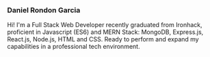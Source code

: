 ### Daniel Rondon Garcia

<!--
**Dani-RG/Dani-RG** is a ✨ _special_ ✨ repository because its `README.md` (this file) appears on your GitHub profile.

Here are some ideas to get you started:

- 🔭 I’m currently working on ...
- 🌱 I’m currently learning ...
- 👯 I’m looking to collaborate on ...
- 🤔 I’m looking for help with ...
- 💬 Ask me about ...
- 📫 How to reach me: ...
- 😄 Pronouns: ...
- ⚡ Fun fact: ...
-->

Hi! I'm a Full Stack Web Developer recently graduated from Ironhack, proficient in Javascript (ES6) and MERN Stack: MongoDB, Express.js, React.js, Node.js, HTML and CSS.
Ready to perform and expand my capabilities in a professional tech environment.
